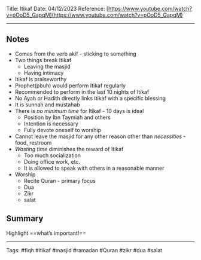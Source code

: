 Title: Itikaf
Date: 04/12/2023
Reference: [https://www.youtube.com/watch?v=pOoD5_GapqM](https://www.youtube.com/watch?v=pOoD5_GapqM)

---

## Notes
- Comes from the verb akif - sticking to something
- Two things break Itikaf
	- Leaving the masjid
	- Having intimacy
- Itikaf is praiseworthy
- Prophet(pbuh) would perform Itikaf regularly
- Recommended to perform in the last 10 nights of Itikaf
- No Ayah or Hadith directly links Itikaf with a specific blessing
- It is sunnah and mustahab
- There is *no minimum time* for Itikaf - 10 days is ideal
	- Position by Ibn Taymiah and others
	- Intention is necessary
	- Fully devote oneself to worship
- Cannot leave the masjid for any other reason other than *necessities* - food, restroom
- *Wasting time* diminishes the reward of Itikaf
	- Too much socialization
	- Doing office work, etc.
	- It is allowed to speak with others in a reasonable manner
- Worship
	- Recite Quran - primary focus
	- Dua
	- Zikr
	- salat

## Summary
Highlight ==what’s important!==

---
Tags: #fiqh #itikaf #masjid #ramadan #Quran #zikr #dua #salat